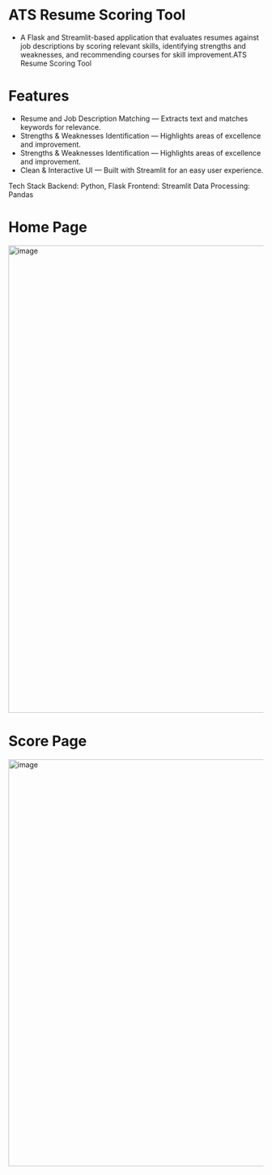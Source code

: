 # ATS Resume Scoring Tool
* A Flask and Streamlit-based application that evaluates resumes against job descriptions by scoring relevant skills, identifying strengths and weaknesses, and recommending courses for skill improvement.ATS Resume Scoring Tool

# Features
* Resume and Job Description Matching — Extracts text and matches keywords for relevance.
* Strengths & Weaknesses Identification — Highlights areas of excellence and improvement.
* Strengths & Weaknesses Identification — Highlights areas of excellence and improvement.
* Clean & Interactive UI — Built with Streamlit for an easy user experience.

Tech Stack
Backend: Python, Flask
Frontend: Streamlit
Data Processing: Pandas

# Home Page
<img width="1915" height="922" alt="image" src="https://github.com/user-attachments/assets/8d26caf9-c8b5-43dc-8b39-86411bd82d4c" />

# Score Page
<img width="1084" height="803" alt="image" src="https://github.com/user-attachments/assets/1a76db08-0e03-42ab-8a1b-3276964fe65e" />
